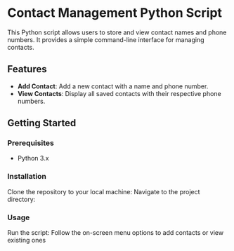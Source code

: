 # Contact Management Python Script

This Python script allows users to store and view contact names and phone numbers. It provides a simple command-line interface for managing contacts.

## Features

- **Add Contact**: Add a new contact with a name and phone number.
- **View Contacts**: Display all saved contacts with their respective phone numbers.

## Getting Started

### Prerequisites

- Python 3.x

### Installation

Clone the repository to your local machine:
Navigate to the project directory:
### Usage
 Run the script:
 Follow the on-screen menu options to add contacts or view existing ones
